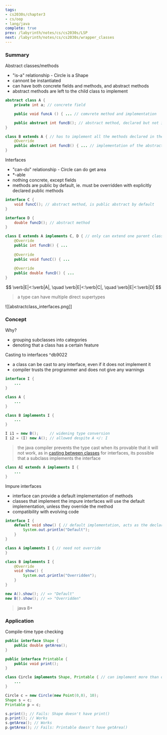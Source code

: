 ```yaml
---
tags:
- cs2030s/chapter3
- cs/oop
- lang/java
complete: true
prev: /labyrinth/notes/cs/cs2030s/LSP
next: /labyrinth/notes/cs/cs2030s/wrapper_classes
---
```

   
### Summary
Abstract classes/methods
- "is-a" relationship - Circle is a Shape
- cannont be instantiated
- can have both concrete fields and methods, and abstract methods
- abstract methods are left to the child class to implement
```java
abstract class A {
	private int a; // concrete field

	public void funcA () { ... // comvrete method and implementation

	public abstract int funcB(); // abstract method, declared but not implemented
}

class B extends A { // has to implement all the methods declared in the parent
	@Override
	public abstract int funcB() { ... // implementation of the abstract method
}
```

Interfaces
- "can-do" relationship - Circle can do get area
- \*-able
- nothing concrete, except fields
- methods are public by default, ie. must be overridden with explicitly declared public methods
```java
interface C {
	void funcC(); // abstract method, is public abstract by default
}

interface D {
	double funcD(); // abstract method
}

class E extends A implements C, D { // only can extend one parent class, but can implement multiple interfaces
	@Override
	public int funcB() { ...
    
	@Override
	public void funcC() { ...
	
	@Override
	public double funcD() { ...
}
```
$$
\verb|E|<:\verb|A|, \quad \verb|E|<:\verb|C|, \quad \verb|E|<:\verb|D|
$$
> a type can have multiple direct supertypes

![[abstractclass_interfaces.png]]
### Concept
Why?
- grouping subclasses into categories
- denoting that a class has a certain feature

Casting to interfaces ^db9022
- a class can be cast to any interface, even if it does not implement it
- compiler trusts the programmer and does not give any warnings
```java
interface I {
	...
}

class A {
	...
}

class B implements I {
	...
}

I i1 = new B();     // widening type conversion
I i2 = (I) new A(); // allowed despite A </: I
```
> the java compiler prevents the type cast when its provable that it will not work, as in [casting between classes](/labyrinth/notes/cs/cs2030s/inheritance#^1f8d90)
> for interfaces, its possible that a subclass implements the interface
```java
class AI extends A implements I {
	...
}
```

Impure interfaces
- interface can provide a default implementation of methods
- classes that implement the impure interfaces will use the default implementation, unless they override the method
- compatibility with evolving code
```java
interface I {
	default void show() { // default implementation, acts as the declaration as well
		System.out.println("Default");
	}
}

class A implements I { // need not override
}

class B implements I {
	@Override
	void show() {
		System.out.println("Overridden");
	}
}

new A().show(); // => "Default"
new B().show(); // => "Overridden"
```
> java 8+
### Application
Compile-time type checking
```java
public interface Shape {
	public double getArea();
}

public interface Printable {
	public void print();
}

class Circle implements Shape, Printable { // can implement more than one interface
	...
}

Circle c = new Circle(new Point(0,0), 10);
Shape s = c;
Printable p = c;

s.print(); // Fails: Shape doesn't have print()
p.print(); // Works
s.getArea(); // Works
p.getArea(); // Fails: Printable doesn't have getArea()
```
